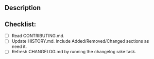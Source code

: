 ## Description

<!--- Briefly describe your changes. -->

## Checklist:

- [ ] Read CONTRIBUTING.md.
- [ ] Update HISTORY.md. Include Added/Removed/Changed sections as need it.
- [ ] Refresh CHANGELOG.md by running the changelog rake task.
